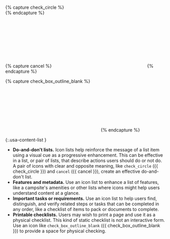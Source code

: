 {% capture check_circle %}<svg class="usa-icon bottom-neg-2px" aria-hidden="true" focusable="false" role="img"><use xlink:href="{{ site.baseurl }}/assets/img/sprite.svg#check_circle"></use></svg>{% endcapture %}

{% capture cancel %}<svg class="usa-icon bottom-neg-2px" aria-hidden="true" focusable="false" role="img"><use xlink:href="{{ site.baseurl }}/assets/img/sprite.svg#cancel"></use></svg>{% endcapture %}

{% capture check_box_outline_blank %}<svg class="usa-icon bottom-neg-2px" aria-hidden="true" focusable="false" role="img"><use xlink:href="{{ site.baseurl }}/assets/img/sprite.svg#check_box_outline_blank"></use></svg>{% endcapture %}

{:.usa-content-list }
- **Do-and-don't lists.** Icon lists help reinforce the message of a list item using a visual cue as a progressive enhancement. This can be effective in a list, or pair of lists, that describe actions users should do or not do. A pair of icons with clear and opposite meaning, like `check_circle` ({{ check_circle }}) and `cancel` ({{ cancel }}), create an effective do-and-don't list.
- **Features and metadata.** Use an icon list to enhance a list of features, like a campsite's amenities or other lists where icons might help users understand content at a glance.
- **Important tasks or requirements.** Use an icon list to help users find, distinguish, and verify related steps or tasks that can be completed in any order, like a checklist of items to pack or documents to complete.
- **Printable checklists.** Users may wish to print a page and use it as a physical checklist. This kind of static checklist is not an interactive form. Use an icon like `check_box_outline_blank` ({{ check_box_outline_blank }}) to provide a space for physical checking.
